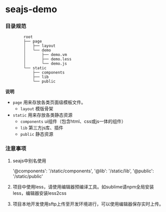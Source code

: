 # seajs-demo

### 目录规范

            root
            ├── page
            │   ├── layout
            │   └── demo
            │       ├── demo.vm
            │       ├── demo.less
            │       └── demo.js
            └── static
                ├── components
                ├── lib
                └── public

**说明**

- `page` 用来存放各类页面级模板文件。
    - `layout` 模版骨架
- `static` 用来存放各类静态资源
    - `components` ui组件（包含html、css或js一体的组件）
    - `lib` 第三方js库、插件
    - `public` 静态资源


### 注意事项

1. seajs中别名使用

    '@components': '/static/components',
    '@lib': '/static/lib',
    '@public': '/static/public'

2. 项目中使用less，请使用编辑器预编译工具。如sublime请npm全局安装less，编辑器安装less2css
3. 项目本地开发使用sftp上传至开发环境进行，可以使用编辑器保存实时上传。




